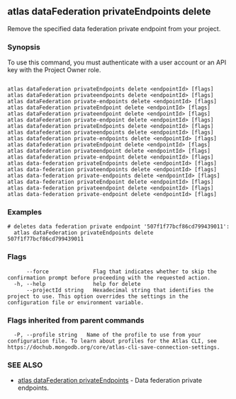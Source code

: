 ## atlas dataFederation privateEndpoints delete

Remove the specified data federation private endpoint from your project.


### Synopsis

To use this command, you must authenticate with a user account or an API key with the Project Owner role.



```

atlas dataFederation privateEndpoints delete <endpointId> [flags]
atlas dataFederation privateendpoints delete <endpointId> [flags]
atlas dataFederation private-endpoints delete <endpointId> [flags]
atlas dataFederation privateEndpoint delete <endpointId> [flags]
atlas dataFederation privateendpoint delete <endpointId> [flags]
atlas dataFederation private-endpoint delete <endpointId> [flags]
atlas datafederation privateEndpoints delete <endpointId> [flags]
atlas datafederation privateendpoints delete <endpointId> [flags]
atlas datafederation private-endpoints delete <endpointId> [flags]
atlas datafederation privateEndpoint delete <endpointId> [flags]
atlas datafederation privateendpoint delete <endpointId> [flags]
atlas datafederation private-endpoint delete <endpointId> [flags]
atlas data-federation privateEndpoints delete <endpointId> [flags]
atlas data-federation privateendpoints delete <endpointId> [flags]
atlas data-federation private-endpoints delete <endpointId> [flags]
atlas data-federation privateEndpoint delete <endpointId> [flags]
atlas data-federation privateendpoint delete <endpointId> [flags]
atlas data-federation private-endpoint delete <endpointId> [flags]
```

### Examples

```
# deletes data federation private endpoint '507f1f77bcf86cd799439011':
  atlas dataFederation privateEndpoints delete 507f1f77bcf86cd799439011

```


### Flags

```
      --force              Flag that indicates whether to skip the confirmation prompt before proceeding with the requested action.
  -h, --help               help for delete
      --projectId string   Hexadecimal string that identifies the project to use. This option overrides the settings in the configuration file or environment variable.

```


### Flags inherited from parent commands

```
  -P, --profile string   Name of the profile to use from your configuration file. To learn about profiles for the Atlas CLI, see https://dochub.mongodb.org/core/atlas-cli-save-connection-settings.

```

### SEE ALSO


* [atlas dataFederation privateEndpoints](atlas_dataFederation_privateEndpoints.md)	- Data federation private endpoints.



